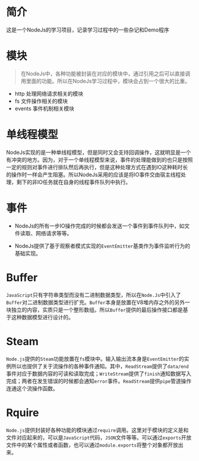 # 简介

 这是一个NodeJs的学习项目，记录学习过程中的一些杂记和Demo程序

# 模块

> 在NodeJs中，各种功能被封装在对应的模块中，通过引用之后可以直接调用里面的功能。所以在NodeJs学习过程中，模块会占到一个很大的比重。

- http 处理网络请求相关的模块
- fs 文件操作相关的模块
- events 事件机制相关模块


# 单线程模型

NodeJs实现的是一种单线程模型，但是同时又会支持回调操作，这就明显是一个有冲突的地方。因为，对于一个单线程模型来说，事件的处理能做到的也只是按照一定的规则对事件进行排队然后再执行，但是这种处理方式在遇到IO这种耗时长的操作时一样会产生阻塞。所以NodeJs采用的应该是将IO事件交由宿主线程处理，剩下的非IO任务就在自身的线程事件队列中执行。

# 事件

- NodeJs的所有一步IO操作完成的时候都会发送一个事件到事件队列中，如文件读取、网络请求等等。

- NodeJs提供了基于观察者模式实现的`EventEmitter`基类作为事件监听行为的基础实现。

# Buffer

`JavaScript`只有字符串类型而没有二进制数据类型，所以在`Node.Js`中引入了`Buffer`对二进制数据类型进行扩充。`Buffer`本身是放置在V8堆内存之外的另外一块独立的内容，实质只是一个整形数组。所以`Buffer`提供的最后操作接口都是基于这种数据模型进行设计的。

# Steam

`Node.js`提供的`Steam`功能放置在`fs`模块中。输入输出流本身是`EventEmitter`的实例所以也提供了关于流操作的各种事件通知。其中，`ReadStream`提供了`data/end`事件对应于数据内容的可读和读取完成；`WriteStream`提供了`finish`通知数据写入完成；两者在发生错误的时候都会通知`error`事件。`ReadStream`提供`pipe`管道操作连通这个流操作函数。

# Rquire

`Node.js`提供封装好各种功能的模块通过`require`调用。这里对于模块的定义是和文件对应起来的，可以是`JavaScript`代码，`JSON`文件等等。可以通过`exports`开放文件中的某个属性或者函数，也可以通过`module.exports`将整个对象都开放出来。